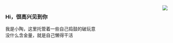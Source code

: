 <img align="right" src="https://github-readme-stats.vercel.app/api?username=brictao&show_icons=true&hide_title=true&theme=tokyonight&&hide_border=true" />  

### Hi，很高兴见到你  
我是小陶，这里托管着一些自己捣鼓的破玩意  
没什么含金量，就是自己懒得干活  
